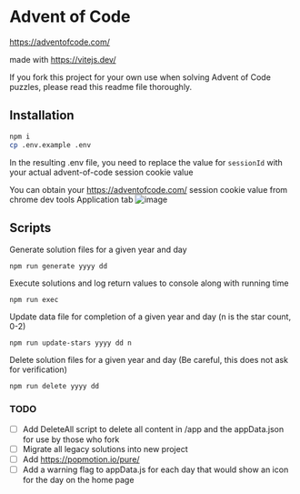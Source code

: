 # Advent of Code

https://adventofcode.com/

made with https://vitejs.dev/

If you fork this project for your own use when solving Advent of Code puzzles, please read this readme file thoroughly.

## Installation

```sh
npm i
cp .env.example .env
```

In the resulting .env file, you need to replace the value for `sessionId` with your actual advent-of-code session cookie value

You can obtain your https://adventofcode.com/ session cookie value from chrome dev tools Application tab
![image](https://user-images.githubusercontent.com/1302467/205341797-fe96b2b0-e9e6-4b7d-b7e5-717df446fe7f.png)

## Scripts

Generate solution files for a given year and day

```
npm run generate yyyy dd
```

Execute solutions and log return values to console along with running time

```
npm run exec
```

Update data file for completion of a given year and day (n is the star count, 0-2)

```
npm run update-stars yyyy dd n
```

Delete solution files for a given year and day (Be careful, this does not ask for verification)

```
npm run delete yyyy dd
```

### TODO

- [ ] Add DeleteAll script to delete all content in /app and the appData.json for use by those who fork
- [ ] Migrate all legacy solutions into new project
- [ ] Add https://popmotion.io/pure/
- [ ] Add a warning flag to appData.js for each day that would show an icon for the day on the home page
